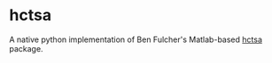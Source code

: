 # hctsa

A native python implementation of Ben Fulcher's Matlab-based [hctsa](https://github.com/benfulcher/hctsa) package.
